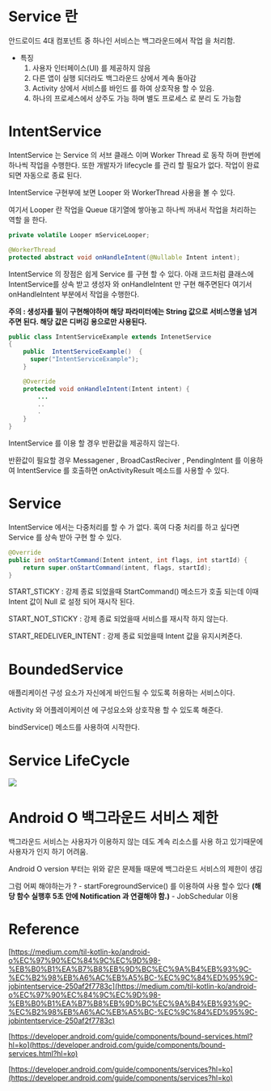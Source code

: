 ﻿#  Service 란
안드로이드 4대 컴포넌트 중 하나인 서비스는 백그라운드에서 작업 을 처리함.

* 특징
	1. 사용자 인터페이스(UI) 를 제공하지 않음
	2. 다른 앱이 실행 되더라도 백그라운드 상에서 계속 돌아감
	3. Activity 상에서 서비스를 바인드 를 하여 상호작용 할 수 있음.
	4. 하나의 프로세스에서 상주도 가능 하며 별도 프로세스 로 분리 도 가능함
	
# IntentService
IntentService 는 Service 의 서브 클래스 이며 Worker Thread 로 동작 하며
한번에 하나씩 작업을 수행한다.
또한 개발자가 lifecycle 를 관리 할 필요가 없다. 작업이 완료되면 자동으로 종료 된다. 


IntentService 구현부에 보면 Looper 와 WorkerThread 사용을 볼 수 있다.

여기서 Looper 란  작업을 Queue 대기열에 쌓아놓고 하나씩 꺼내서 작업을 처리하는 역할 을 한다.
```java
private volatile Looper mServiceLooper;
```
```java
@WorkerThread  
protected abstract void onHandleIntent(@Nullable Intent intent);
```

IntentService 의 장점은 쉽게 Service 를 구현 할 수 있다.
아래 코드처럼 클래스에 IntentService를 상속 받고 생성자 와 onHandleIntent 만 구현 해주면된다 여기서 onHandleIntent 부분에서 작업을 수행한다.

**주의 : 생성자를 필이 구현해야하며 해당 파라미터에는 String 값으로 서비스명을 넘겨주면 된다. 해당 값은 디버깅 용으로만 사용된다.**

```java
public class IntentServiceExample extends IntenetService
{
	public  IntentServiceExample()  {
	  super("IntentServiceExample");
	}

	@Override  
	protected void onHandleIntent(Intent intent) {  
	    ...
	    ..
	    .
	}
}
```

IntentService 를 이용 할 경우 반환값을 제공하지 않는다.

반환값이 필요할 경우 Messagener , BroadCastReciver , PendingIntent 를 이용하여 IntentService 를 호출하면 onActivityResult 메소드를 사용할 수 있다. 

# Service
IntentService 에서는 다중처리를 할 수 가 없다. 혹여 다중 처리를 하고 싶다면
Service 를 상속 받아 구현 할 수 있다.

```java
@Override  
public int onStartCommand(Intent intent, int flags, int startId) {  
    return super.onStartCommand(intent, flags, startId);  
}
```
START_STICKY : 강제 종료 되었을때 StartCommand() 메소드가 호출 되는데 이때 Intent 값이 Null 로 설정 되어 재시작 된다. 

START_NOT_STICKY : 강제 종료 되었을때 서비스를 재시작 하지 않는다.

START_REDELIVER_INTENT : 강제 종료 되었을때 Intent 값을 유지시켜준다. 

# BoundedService
애플리케이션 구성 요소가 자신에게 바인드될 수 있도록 허용하는 서비스이다.

Activity 와 어플레이케이션 에 구성요소와 상호작용 할 수 있도록 해준다.

bindService() 메소드를 사용하여 시작한다.

# Service LifeCycle

![](https://developer.android.com/images/service_lifecycle.png)



# Android O 백그라운드 서비스 제한
백그라운드 서비스는 사용자가 이용하지 않는 데도 계속  리소스를 사용 하고 있기때문에 사용자가 인지 하기 어려움.

Android O version 부터는 위와 같은 문제들 때문에 백그라운드 서비스의 제한이 생김

그럼 어찌 해야하는가 ?
	- startForegroundService() 를 이용하여 사용 할수 있다 **(해당 함수 실행후 5초 안에 Notification 과 연결해야 함.)**
	- JobSchedular 이용


# Reference
[https://medium.com/til-kotlin-ko/android-o%EC%97%90%EC%84%9C%EC%9D%98-%EB%B0%B1%EA%B7%B8%EB%9D%BC%EC%9A%B4%EB%93%9C-%EC%B2%98%EB%A6%AC%EB%A5%BC-%EC%9C%84%ED%95%9C-jobintentservice-250af2f7783c](https://medium.com/til-kotlin-ko/android-o%EC%97%90%EC%84%9C%EC%9D%98-%EB%B0%B1%EA%B7%B8%EB%9D%BC%EC%9A%B4%EB%93%9C-%EC%B2%98%EB%A6%AC%EB%A5%BC-%EC%9C%84%ED%95%9C-jobintentservice-250af2f7783c)


[https://developer.android.com/guide/components/bound-services.html?hl=ko](https://developer.android.com/guide/components/bound-services.html?hl=ko)

[https://developer.android.com/guide/components/services?hl=ko](https://developer.android.com/guide/components/services?hl=ko)
